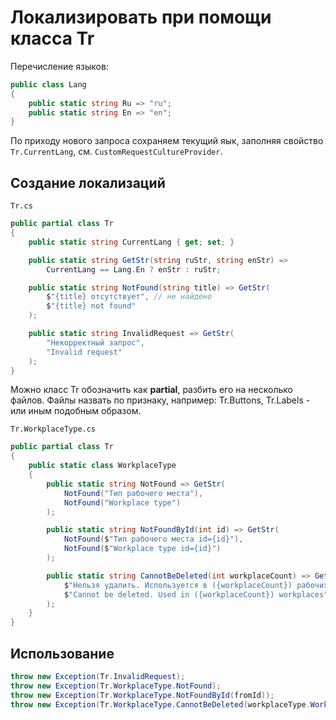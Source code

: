 # Локализировать при помощи класса Tr

Перечисление языков:

```csharp
public class Lang
{
    public static string Ru => "ru";
    public static string En => "en";
}
```

По приходу нового запроса сохраняем текущий яык, заполняя свойство `Tr.CurrentLang`, см. `CustomRequestCultureProvider`.

## Создание локализаций

`Tr.cs`

```csharp
public partial class Tr
{
    public static string CurrentLang { get; set; }

    public static string GetStr(string ruStr, string enStr) =>
        CurrentLang == Lang.En ? enStr : ruStr;

    public static string NotFound(string title) => GetStr(
        $"{title} отсутствует", // не найдено
        $"{title} not found"
    );

    public static string InvalidRequest => GetStr(
        "Некорректный запрос",
        "Invalid request"
    );
}
```

Можно класс Tr обозначить как **partial**, разбить его на несколько файлов. Файлы назвать по признаку, например: Tr.Buttons, Tr.Labels - или иным подобным образом.

`Tr.WorkplaceType.cs`

```csharp
public partial class Tr
{
    public static class WorkplaceType
    {
        public static string NotFound => GetStr(
            NotFound("Тип рабочего места"),
            NotFound("Workplace type")
        );

        public static string NotFoundById(int id) => GetStr(
            NotFound($"Тип рабочего места id={id}"),
            NotFound($"Workplace type id={id}")
        );

        public static string CannotBeDeleted(int workplaceCount) => GetStr(
            $"Нельзя удалить. Используется в ({workplaceCount}) рабочих мест",
            $"Cannot be deleted. Used in ({workplaceCount}) workplaces"
        );
    }
}
```

## Использование

```csharp
throw new Exception(Tr.InvalidRequest);
throw new Exception(Tr.WorkplaceType.NotFound);
throw new Exception(Tr.WorkplaceType.NotFoundById(fromId));
throw new Exception(Tr.WorkplaceType.CannotBeDeleted(workplaceType.Workplaces.Count));
```
